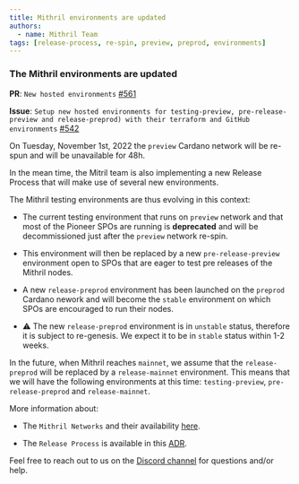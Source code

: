 ```yaml
---
title: Mithril environments are updated
authors:
  - name: Mithril Team
tags: [release-process, re-spin, preview, preprod, environments]
---
```


### The Mithril environments are updated

**PR**: `New hosted environments` [#561](https://github.com/input-output-hk/mithril/pull/561)

**Issue**: `Setup new hosted environments for testing-preview, pre-release-preview and release-preprod) with their terraform and GitHub environments` [#542](https://github.com/input-output-hk/mithril/issues/542)

On Tuesday, November 1st, 2022 the `preview` Cardano network will be re-spun and will be unavailable for 48h.

In the mean time, the Mitril team is also implementing a new Release Process that will make use of several new environments.

The Mithril testing environments are thus evolving in this context:

- The current testing environment that runs on `preview` network and that most of the Pioneer SPOs are running is **deprecated** and will be decommissioned just after the `preview` network re-spin.

- This environment will then be replaced by a new `pre-release-preview` environment open to SPOs that are eager to test pre releases of the Mithril nodes.

- A new `release-preprod` environment has been launched on the `preprod` Cardano nework and will become the `stable` environment on which SPOs are encouraged to run their nodes.

- :warning: The new `release-preprod` environment is in `unstable` status, therefore it is subject to re-genesis. We expect it to be in `stable` status within 1-2 weeks.

In the future, when Mithril reaches `mainnet`, we assume that the `release-preprod` will be replaced by a `release-mainnet` environment. This means that we will have the following environments at this time: `testing-preview`, `pre-release-preprod` and `release-mainnet`.

More information about:

- The `Mithril Networks` and their availability [here](https://mithril.network/doc/manual/developer-docs/references#mithril-networks).

- The `Release Process` is available in this [ADR](https://mithril.network/doc/adr/3).

Feel free to reach out to us on the [Discord channel](https://discord.gg/5kaErDKDRq) for questions and/or help.

